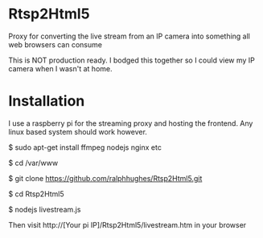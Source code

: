 # Rtsp2Html5
Proxy for converting the live stream from an IP camera into something all web browsers can consume


This is NOT production ready. I bodged this together so I could view my IP camera when I wasn't at home.

# Installation

I use a raspberry pi for the streaming proxy and hosting the frontend. Any linux based system should work however.

$ sudo apt-get install ffmpeg nodejs nginx etc

$ cd /var/www

$ git clone https://github.com/ralphhughes/Rtsp2Html5.git

$ cd Rtsp2Html5

$ nodejs livestream.js

Then visit http://[Your pi IP]/Rtsp2Html5/livestream.htm in your browser
